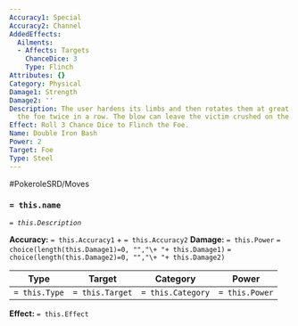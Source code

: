 ```yaml
---
Accuracy1: Special
Accuracy2: Channel
AddedEffects:
  Ailments:
  - Affects: Targets
    ChanceDice: 3
    Type: Flinch
Attributes: {}
Category: Physical
Damage1: Strength
Damage2: ''
Description: The user hardens its limbs and then rotates them at great speed to hit
  the foe twice in a row. The blow can leave the victim crushed on the floor.
Effect: Roll 3 Chance Dice to Flinch the Foe.
Name: Double Iron Bash
Power: 2
Target: Foe
Type: Steel
---
```


#PokeroleSRD/Moves

### `= this.name`
*`= this.Description`*

**Accuracy:** `= this.Accuracy1` + `= this.Accuracy2`
**Damage:** `= this.Power` `= choice(length(this.Damage1)=0, "","\+ "+ this.Damage1)` `= choice(length(this.Damage2)=0, "","\+ "+ this.Damage2)`

| Type          | Target          | Category          | Power          |
| ------------- | --------------- | ----------------  | -------------- |
| `= this.Type` | `= this.Target` | `= this.Category` | `= this.Power` | 

**Effect:** `= this.Effect`
